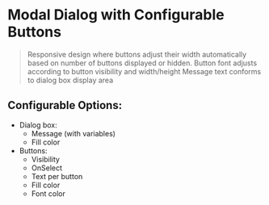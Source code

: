 # Modal Dialog with Configurable Buttons


> Responsive design where buttons adjust their width automatically based on number of buttons displayed or hidden.
> Button font adjusts according to button visibility and width/height
> Message text conforms to dialog box display area
## Configurable Options:
- Dialog box:
  - Message (with variables)
  - Fill color
- Buttons:
  - Visibility
  - OnSelect
  - Text per button
  - Fill color
  - Font color
